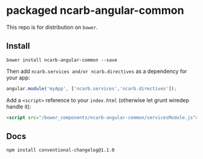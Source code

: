 # packaged ncarb-angular-common

This repo is for distribution on `bower`.

## Install

```shell
bower install ncarb-angular-common --save
```

Then add `ncarb.services and/or ncarb.directives` as a dependency for your app:

```javascript
angular.module('myApp', ['ncarb.services','ncarb.directives']);
```


Add a `<script>` reference to your `index.html` (otherwise let grunt wiredep handle it):

```html
<script src="/bower_components/ncarb-angular-common/servicesModule.js"></script>
```

## Docs

```shell
npm install conventional-changelog@1.1.0
```